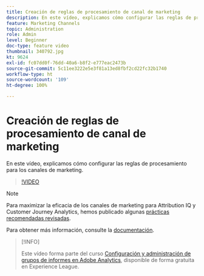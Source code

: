 ```yaml
---
title: Creación de reglas de procesamiento de canal de marketing
description: En este vídeo, explicamos cómo configurar las reglas de procesamiento para los canales de marketing.
feature: Marketing Channels
topic: Administration
role: Admin
level: Beginner
doc-type: feature video
thumbnail: 340792.jpg
kt: 9624
exl-id: fc07dd0f-76dd-40a6-b8f2-e777eac2473b
source-git-commit: 5c11ee3222e5e3f81a13ed8fbf2cd22fc32b1740
workflow-type: ht
source-wordcount: '109'
ht-degree: 100%

---
```


# Creación de reglas de procesamiento de canal de marketing

En este vídeo, explicamos cómo configurar las reglas de procesamiento para los canales de marketing.

>[!VIDEO](https://video.tv.adobe.com/v/340792/?quality=12&learn=on)

>[!NOTE]
>
>Para maximizar la eficacia de los canales de marketing para Attribution IQ y Customer Journey Analytics, hemos publicado algunas [prácticas recomendadas revisadas](https://experienceleague.adobe.com/docs/analytics/components/marketing-channels/mchannel-best-practices.html?lang=es).

Para obtener más información, consulte la [documentación](https://experienceleague.adobe.com/docs/analytics/components/marketing-channels/c-rules.html?lang=es).

>[!INFO]
>
> Este vídeo forma parte del curso [Configuración y administración de grupos de informes en Adobe Analytics](https://experienceleague.adobe.com/?recommended=Analytics-A-1-2021.1.administration&amp;lang=es), disponible de forma gratuita en Experience League.